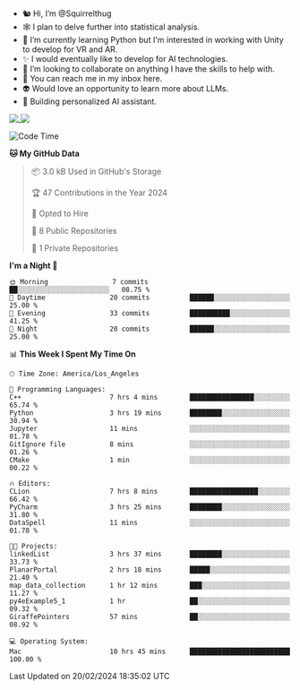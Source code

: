 - 🐿️ Hi, I’m @Squirrelthug
- 🕸️ I plan to delve further into statistical analysis.
- 🐍 I’m currently learning Python but I'm interested in working with Unity to develop for VR and AR.
- ✨ I would eventually like to develop for AI technologies.
- 🎃 I’m looking to collaborate on anything I have the skills to help with.
- 🔮 You can reach me in my inbox here.
- 👽 Would love an opportunity to learn more about LLMs.
- 🤖 Building personalized AI assistant.
<p></p>



<a href="https://github.com/anuraghazra/github-readme-stats">
  <img align="top" src="https://github-readme-stats.vercel.app/api?username=squirrelthug&show_icons=true&theme=darcula" />
</a>
<a href="https://git.io/streak-stats">
  <img align="top" src="https://streak-stats.demolab.com/?user=squirrelthug&theme=dark" />
</a>



<!--START_SECTION:waka-->
![Code Time](http://img.shields.io/badge/Code%20Time-40%20hrs%2022%20mins-blue)

**🐱 My GitHub Data** 

> 📦 3.0 kB Used in GitHub's Storage 
 > 
> 🏆 47 Contributions in the Year 2024
 > 
> 💼 Opted to Hire
 > 
> 📜 8 Public Repositories 
 > 
> 🔑 1 Private Repositories 
 >
**I'm a Night 🦉** 

```text
🌞 Morning                7 commits           ██░░░░░░░░░░░░░░░░░░░░░░░   08.75 % 
🌆 Daytime                20 commits          ██████░░░░░░░░░░░░░░░░░░░   25.00 % 
🌃 Evening                33 commits          ██████████░░░░░░░░░░░░░░░   41.25 % 
🌙 Night                  20 commits          ██████░░░░░░░░░░░░░░░░░░░   25.00 % 
```

📊 **This Week I Spent My Time On** 

```text
🕑︎ Time Zone: America/Los_Angeles

💬 Programming Languages: 
C++                      7 hrs 4 mins        ████████████████░░░░░░░░░   65.74 % 
Python                   3 hrs 19 mins       ████████░░░░░░░░░░░░░░░░░   30.94 % 
Jupyter                  11 mins             ░░░░░░░░░░░░░░░░░░░░░░░░░   01.78 % 
GitIgnore file           8 mins              ░░░░░░░░░░░░░░░░░░░░░░░░░   01.26 % 
CMake                    1 min               ░░░░░░░░░░░░░░░░░░░░░░░░░   00.22 % 

🔥 Editors: 
CLion                    7 hrs 8 mins        █████████████████░░░░░░░░   66.42 % 
PyCharm                  3 hrs 25 mins       ████████░░░░░░░░░░░░░░░░░   31.80 % 
DataSpell                11 mins             ░░░░░░░░░░░░░░░░░░░░░░░░░   01.78 % 

🐱‍💻 Projects: 
linkedList               3 hrs 37 mins       ████████░░░░░░░░░░░░░░░░░   33.73 % 
PlanarPortal             2 hrs 18 mins       █████░░░░░░░░░░░░░░░░░░░░   21.40 % 
map_data_collection      1 hr 12 mins        ███░░░░░░░░░░░░░░░░░░░░░░   11.27 % 
py4eExample5_1           1 hr                ██░░░░░░░░░░░░░░░░░░░░░░░   09.32 % 
GiraffePointers          57 mins             ██░░░░░░░░░░░░░░░░░░░░░░░   08.92 % 

💻 Operating System: 
Mac                      10 hrs 45 mins      █████████████████████████   100.00 % 
```


 Last Updated on 20/02/2024 18:35:02 UTC
<!--END_SECTION:waka-->

